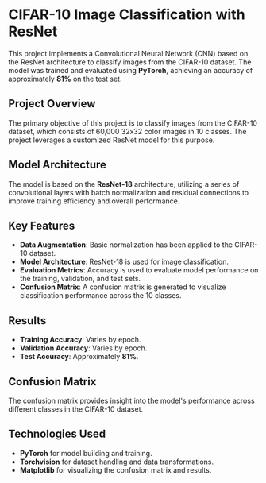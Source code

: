 # CIFAR-10 Image Classification with ResNet

This project implements a Convolutional Neural Network (CNN) based on the ResNet architecture to classify images from the CIFAR-10 dataset. The model was trained and evaluated using **PyTorch**, achieving an accuracy of approximately **81%** on the test set.

## Project Overview

The primary objective of this project is to classify images from the CIFAR-10 dataset, which consists of 60,000 32x32 color images in 10 classes. The project leverages a customized ResNet model for this purpose.

## Model Architecture

The model is based on the **ResNet-18** architecture, utilizing a series of convolutional layers with batch normalization and residual connections to improve training efficiency and overall performance.

## Key Features

- **Data Augmentation**: Basic normalization has been applied to the CIFAR-10 dataset.
- **Model Architecture**: ResNet-18 is used for image classification.
- **Evaluation Metrics**: Accuracy is used to evaluate model performance on the training, validation, and test sets.
- **Confusion Matrix**: A confusion matrix is generated to visualize classification performance across the 10 classes.


## Results

- **Training Accuracy**: Varies by epoch.
- **Validation Accuracy**: Varies by epoch.
- **Test Accuracy**: Approximately **81%**.

## Confusion Matrix

The confusion matrix provides insight into the model's performance across different classes in the CIFAR-10 dataset.

## Technologies Used

- **PyTorch** for model building and training.
- **Torchvision** for dataset handling and data transformations.
- **Matplotlib** for visualizing the confusion matrix and results.
